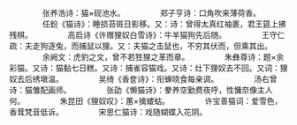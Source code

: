 <!-- { "loadSidebar": true } -->
　　
　　张养浩诗：猫×砚池水。
　　
　　郑子亨诗：口角吹来薄荷香。
　　
　　任鈖《猫诗》：睡损苔斑日影移。又：诗：曾得太真红袖裹，君王筵上拂残棋。
　　
　　高启诗《许赠狸奴白雪诗》：牛羊猫狗先后随。
　　
　　王守仁疏：夫走狗逐兔，而捕鼠以狸。又：夫猫之击鼠也，不穷其伏而，但乘其出。
　　
　　余阙文：虎豹之文，曾不若狌狸之革而章。
　　
　　朱彝尊诗：题×余彩猫。又诗：猫黏七日糕。又诗：捕雀容猫戏。又诗：灶下狸奴去不回。又词：狸奴去后绣墩温。
　　
　　吴绮《香奁诗》：衔蝉晓食每亲调。
　　
　　汤右曾诗：猫雏配画师。
　　
　　张劭《懒猫诗》：豢养空勤费夜呼，性慵奈像主人何。
　　
　　朱昆田《狸奴叹》：蕙×擒蝼蛄。
　　
　　许宝善猫词：爱雪色，香茸梵音低诉。
　　
　　宋思仁猫诗：戏随蝴蝶入花阴。
　　
